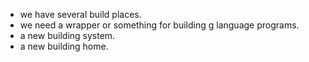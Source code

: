 - we have several build places.
- we need a wrapper or something for building g language programs.
- a new building system.
- a new building home.